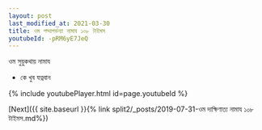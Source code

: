 ```yaml
---
layout: post
last_modified_at: 2021-03-30
title: ওম পদ্মাগর্ভন্যা নামায ১০৮ টাইমস
youtubeId: -pRM6yE7JeQ
---
```

 
 
 ওম সুয়ুকথায় নামায  
 
 -  কে খুব যত্নবান 
 
  
 
  
 
 
 
 
 
 


{% include youtubePlayer.html id=page.youtubeId %}
 
[Next]({{ site.baseurl }}{% link  split2/_posts/2019-07-31-ওম দাক্ষিণাত্য নামায ১০৮ টাইমস.md%})
 

